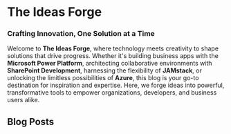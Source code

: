# The Ideas Forge  
### Crafting Innovation, One Solution at a Time  

Welcome to **The Ideas Forge**, where technology meets creativity to shape solutions that drive progress. Whether it's building business apps with the **Microsoft Power Platform**, architecting collaborative environments with **SharePoint Development**, harnessing the flexibility of **JAMstack**, or unlocking the limitless possibilities of **Azure**, this blog is your go-to destination for inspiration and expertise. Here, we forge ideas into powerful, transformative tools to empower organizations, developers, and business users alike.

         


## Blog Posts
